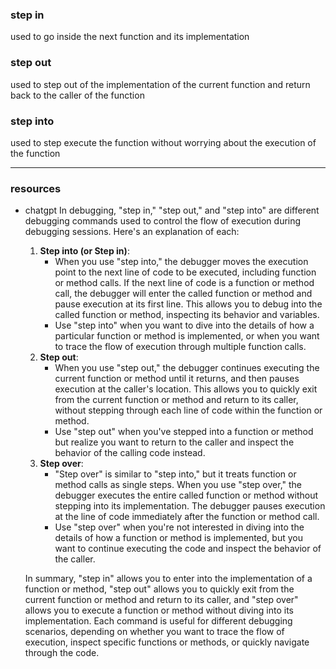 ### step in
used to go inside the next function and its implementation
### step out
used to step out of the implementation of the current function and return back to the caller of the function
### step into
used to step execute the function without worrying about the execution of the function

---
### resources
- chatgpt
    In debugging, "step in," "step out," and "step into" are different debugging commands used to control the flow of execution during debugging sessions. Here's an explanation of each:
    1. **Step into (or Step in)**:
        - When you use "step into," the debugger moves the execution point to the next line of code to be executed, including function or method calls. If the next line of code is a function or method call, the debugger will enter the called function or method and pause execution at its first line. This allows you to debug into the called function or method, inspecting its behavior and variables.
        - Use "step into" when you want to dive into the details of how a particular function or method is implemented, or when you want to trace the flow of execution through multiple function calls.
    2. **Step out**:
        - When you use "step out," the debugger continues executing the current function or method until it returns, and then pauses execution at the caller's location. This allows you to quickly exit from the current function or method and return to its caller, without stepping through each line of code within the function or method.
        - Use "step out" when you've stepped into a function or method but realize you want to return to the caller and inspect the behavior of the calling code instead.
    3. **Step over**:
        - "Step over" is similar to "step into," but it treats function or method calls as single steps. When you use "step over," the debugger executes the entire called function or method without stepping into its implementation. The debugger pauses execution at the line of code immediately after the function or method call.
        - Use "step over" when you're not interested in diving into the details of how a function or method is implemented, but you want to continue executing the code and inspect the behavior of the caller.
    
    In summary, "step in" allows you to enter into the implementation of a function or method, "step out" allows you to quickly exit from the current function or method and return to its caller, and "step over" allows you to execute a function or method without diving into its implementation. Each command is useful for different debugging scenarios, depending on whether you want to trace the flow of execution, inspect specific functions or methods, or quickly navigate through the code.